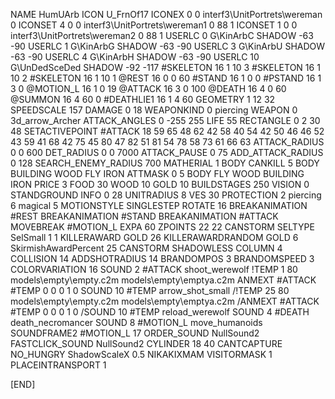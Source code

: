 NAME 			HumUArb
ICON 			U_FrnOf17
ICONEX 0 0 interf3\UnitPortrets\wereman 0
ICONSET 4 0 0 interf3\UnitPortrets\wereman1 0 88 1
ICONSET 1 0 0 interf3\UnitPortrets\wereman2 0 88 1
USERLC 			0 G\KinArbC SHADOW -63 -90
USERLC 			1 G\KinArbG SHADOW -63 -90
USERLC 			3 G\KinArbU SHADOW -63 -90
USERLC 			4 G\KinArbH SHADOW -63 -90
USERLC 			10 G\UnDedSceDed SHADOW -92 -117
#SKELETON               16 1 10 3
#SKELETON               16 1 10 2
#SKELETON               16 1 10 1
@REST      		16 0 0 60
#STAND     		16 1 0 0
#PSTAND    		16 1 3 0
@MOTION_L  		16 1 0 19
@ATTACK    		16 3 0 100 
@DEATH     		16 4 0 60
@SUMMON     		16 4 60 0 
#DEATHLIE1 		16 1 4 60
GEOMETRY    		1 12 32
SPEEDSCALE 157
DAMAGE      		0 18
WEAPONKIND 		0 piercing
WEAPON 			0 3d_arrow_Archer
ATTACK_ANGLES 	 	0 -255 255
LIFE        		55
RECTANGLE 		0 2 30 48
SETACTIVEPOINT 		#ATTACK 18  59 65  48 62  42 58  40 54  42 50  46 46  52 43  59 41  68 42  75 45  80 47  82 51  81 54  78 58  73 61  66 63 
ATTACK_RADIUS 		0 0 600
DET_RADIUS 		0 0 7000
ATTACK_PAUSE 		0 75
ADD_ATTACK_RADIUS 	0 128
SEARCH_ENEMY_RADIUS 	700
MATHERIAL 		1 BODY
CANKILL 5 BODY BUILDING WOOD FLY IRON
ATTMASK 0 5 BODY FLY WOOD BUILDING IRON
PRICE 			3 FOOD 30 WOOD 10 GOLD 10
BUILDSTAGES 		250
VISION 			0
STANDGROUND
INFO 			0 28
UNITRADIUS 		8
VES 			30
PROTECTION 		2 piercing 6 magical 5
MOTIONSTYLE 		SINGLESTEP
ROTATE 			16
BREAKANIMATION 		#REST
BREAKANIMATION 		#STAND
BREAKANIMATION 		#ATTACK
MOVEBREAK 		#MOTION_L
EXPA 			60
ZPOINTS	22 22
CANSTORM
SELTYPE SelSmall 1 1
KILLERAWARD             GOLD 26
KILLERAWARDRANDOM       GOLD 6
SkirmishAwardPercent 25
CANSTORM
SHADOWLESS
COLUMN 4
COLLISION 14
ADDSHOTRADIUS 14
BRANDOMPOS 3
BRANDOMSPEED 3
COLORVARIATION 16
SOUND 2 #ATTACK shoot_werewolf
!TEMP  1 80 models\empty\empty.c2m models\empty\emptya.c2m
ANMEXT #ATTACK #TEMP 0 0 0 1 0
SOUND 10 #TEMP arrow_shot_small
/!TEMP  25 80 models\empty\empty.c2m models\empty\emptya.c2m
/ANMEXT #ATTACK #TEMP 0 0 0 1 0
/SOUND 10 #TEMP reload_werewolf
SOUND 4 #DEATH death_necromancer
SOUND 8 #MOTION_L move_humanoids
SOUNDFRAME2 #MOTION_L 17
ORDER_SOUND NullSound2
FASTCLICK_SOUND NullSound2
CYLINDER 18 40
CANTCAPTURE
NO_HUNGRY
ShadowScaleX 0.5
NIKAKIXMAM
VISITORMASK 1
PLACEINTRANSPORT 1

[END]
